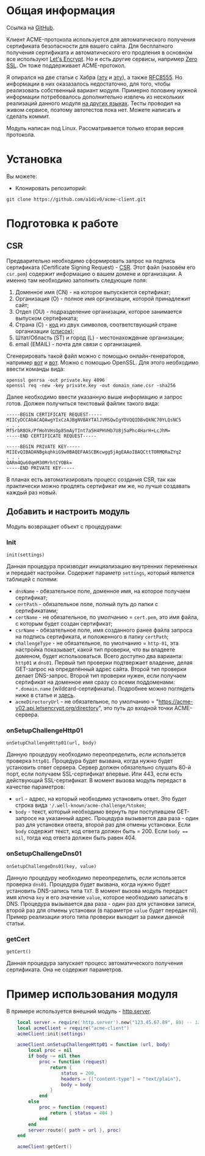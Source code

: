 # Общая информация
Ссылка на [GitHub](https://github.com/a1div0/acme-client "GitHub").

Клиент ACME-протокола используется для автоматического получения сертификата безопасности для вашего сайта. Для бесплатного получения сертификата и автоматического его продления в основном все используют [Let's Encrypt](https://letsencrypt.org/ "Let's Encrypt"). Но и есть другие сервисы, например [Zero SSL](https://zerossl.com/ "Zero SSL"). Он тоже поддерживает ACME-протокол.

Я опирался на две статьи с Хабра ([эту](https://habr.com/ru/company/ispsystem/blog/354420/ "эту") и [эту](https://habr.com/ru/company/ispsystem/blog/413429/ "эту")), а также [RFC8555](https://datatracker.ietf.org/doc/html/rfc8555 "RFC8555"). Но информации в них оказазалось недостаточно, для того, чтобы реализовать собственный вариант модуля. Примерно половину нужной информации потребовалось дополнительно извлечь из нескольких реализаций данного модуля [на других языках](https://letsencrypt.org/ru/docs/client-options/ "на других языках"). Тесты проводил на живом сервисе, поэтому автотестов пока нет. Можете написать и сделать коммит.

Модуль написан под Linux. Рассматривается только вторая версия протокола.

# Установка
Вы можете:
* Клонировать репозиторий:
```shell
git clone https://github.com/a1div0/acme-client.git
```

# Подготовка к работе
## CSR
Предварительно необходимо сформировать запрос на подпись сертификата (Certificate Signing Request) - [CSR](https://en.wikipedia.org/wiki/Certificate_signing_request "CSR"). Этот файл (назовём его `csr.pem`) содержит информацию о вашем домене и организации. А именно там необходимо заполнить следующие поля:
1. Доменное имя (CN) - на которое выпускается сертификат;
2. Организация (O) - полное имя организации, которой принадлежит сайт;
3. Отдел (OU) - подразделение организации, которое занимается выпуском сертификата;
4. Страна (C) - [код](https://ru.wikipedia.org/wiki/ISO_3166-1_alpha-2 "ISO 3166-1 alpha-2") из двух символов, соответствующий стране организации ([список](https://ru.wikipedia.org/wiki/ISO_3166-2 "ISO 3166-2"));
5. Штат/Область (ST) и город (L) - местонахождение организации;
6. email (EMAIL) - почта для связи с организацией.

Сгенерировать такой файл можно с помощью онлайн-генераторов, например [вот](https://csrgenerator.com/ "CSR Generator") и [вот](https://www.reg.ru/ssl-certificate/generate_key_and_csr "Создание запроса на сертификат"). Можно с помощью OpenSSL. Для этого необходимо ввести команды вида:
```
openssl genrsa -out private.key 4096
openssl req -new -key private.key -out domain_name.csr -sha256
```
Далее необходимо ввести указанную выше информацию и запрос готов. Должен получиться текстовый файлик такого вида:
```
-----BEGIN CERTIFICATE REQUEST-----
MIICyDCCAbACAQAwgYIxCzAJBgNVBAYTAlJVMSQwIgYDVQQIDBvQkNC70YLQsNC5
. . .
Mf5rbR8Ok/PfHohVHsOp85mAyTInt7a5H4PHVHb7U8j5aPhc4HarH+LcJhM=
-----END CERTIFICATE REQUEST-----

-----BEGIN PRIVATE KEY-----
MIIEvQIBADANBgkqhkiG9w0BAQEFAASCBKcwggSjAgEAAoIBAQCttTORMQRaZYq2
. . .
QARm4Qu60qmM30MrhtCYOBk=
-----END PRIVATE KEY-----
```

В планах есть автоматизировать процесс создания CSR, так как практически можно продлять сертификат им же, но лучше создавать каждый раз новый.

## Добавить и настроить модуль
Модуль возвращает объект с процедурами:

### Init
```
init(settings)
```
Данная процедура производит инициализацию внутренних переменных и передаёт настройки. Содержит параметр `settings`, который является таблицей с полями:
* `dnsName` - обязательное поле, доменное имя, на которое получаем сертификат;
* `certPath` - обязательное поле, полный путь до папки с сертификатами;
* `certName` - не обязательное, по умолчанию = `cert.pem`, это имя файла, с которым будет создан сертификат;
* `csrName` - обязательное поле, имя созданного ранее файла запроса на подпись сертификата, и положенного в папку `certPath`;
* `challengeType` - не обязательное, по умолчанию = `http-01`, эта настройка показывает, какой тип проверки, что вы владеете доменом, будет использоваться. Всего доступно два варианта: `http01` и `dns01`. Первый тип проверки подтвержает владение, делая GET-запрос на определённый адрес сайта. Второй тип проверки делает DNS-запрос. Второй тип проверки нужен, если получаем сертификат на доменное имя сразу со всеми поддоменами: `*.domain.name` (wildcard-сертификаты). Подробнее можно поглядеть ниже в статье и [здесь](https://letsencrypt.org/ru/docs/challenge-types/ "здесь").
* `acmeDirectoryUrl` - не обязательное, по умолчанию = "https://acme-v02.api.letsencrypt.org/directory", это путь до входной точки ACME-сервера.

### onSetupChallengeHttp01
```
onSetupChallengeHttp01(url, body)
```
Данную процедуру необходимо переопределить, если использется проверка `http01`. Процедура будет вызвана, когда нужно будет установить ответ сервера. Сервер должен обязательно слушать 80-й порт, если получаем SSL-сертификат впервые. Или 443, если есть действующий SSL-сертификат. В момент вызова модуль передаст в качестве параметров:
* `url` - адрес, на который необходимо установить ответ. Это будет строка вида `'/.well-known/acme-challenge/%token`;
* `body` - текст, который необходимо вернуть при поступившем GET-запросе на указанный адрес.
  Процедура вызывается два раза - один раз для установки ответа, второй раз для отмены установки. Если `body` содержит текст, код ответа должен быть = 200. Если `body == nil`, тогда код ответа должен быть равен 404.

### onSetupChallengeDns01
```
onSetupChallengeDns01(key, value)
```
Данную процедуру необходимо переопределить, если использется проверка `dns01`. Процедура будет вызвана, когда нужно будет установить DNS-запись типа `TXT`. В момент вызова модуль передаст имя ключа `key` и его значение `value`, которое необходимо записать в DNS.
Процедура вызывается два раза - один раз для установки записи, второй раз для отмены установки (в параметре `value` будет передан nil).
Пример реализации этого типа проверки выходит за рамки данной статьи.

### getCert
```
getCert()
```
Данная процедура запускает процесс автоматического получения сертификата. Она не содержит параметров.

# Пример использования модуля
В примере используется внешний модуль - [http.server](https://github.com/tarantool/http "http.server").
``` lua
    local server = require('http.server').new("123.45.67.89", 80) -- 123.45.67.89 - внутренний ip сервера, 80 - номер прослушиваемого порта
    local acmeClient = require("acme-client")
    acmeClient:init(settings)

    acmeClient.onSetupChallengeHttp01 = function (url, body)
        local proc = nil
        if body ~= nil then
            proc = function (request)
                return {
                    status = 200,
					headers = {["content-type"] = "text/plain"},
                    body = body
                }
            end
        else
            proc = function (request)
                return { status = 404 }
            end
        end
        server:route({ path = url }, proc)
    end

    acmeClient:getCert()
```
